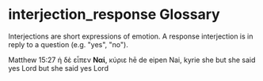 # interjection_response Glossary
Interjections are short expressions of emotion.  A response interjection is in reply to a question (e.g. "yes", "no").

Matthew 15:27           ἡ   δὲ   εἶπεν    **Ναί**, κύριε
                        hē  de   eipen      Nai,   kyrie
                        she but  she said   yes    Lord
                        but      she said   yes    Lord
